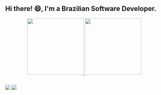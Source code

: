 ## Hi there! 😄, I'm a Brazilian Software Developer.

<div align="center">
  <a href="https://github.com/marcelo-sl">
  <img height="180em" src="https://github-readme-stats.vercel.app/api?username=marcelo-sl&show_icons=true&theme=highcontrast&include_all_commits=true&count_private=true"/>
  <img height="180em" src="https://github-readme-stats.vercel.app/api/top-langs/?username=marcelo-sl&layout=compact&langs_count=7&theme=highcontrast"/>
</div>

## 

<div> 
  <a href="mailto:mar.sousa2061@gmail.com"><img src="https://img.shields.io/badge/-Gmail-%23333?style=for-the-badge&logo=gmail&logoColor=white" target="_blank"></a>
  <a href="https://www.linkedin.com/in/marcelo-sl/" target="_blank"><img src="https://img.shields.io/badge/-LinkedIn-%230077B5?style=for-the-badge&logo=linkedin&logoColor=white" target="_blank"></a> 
</div>
